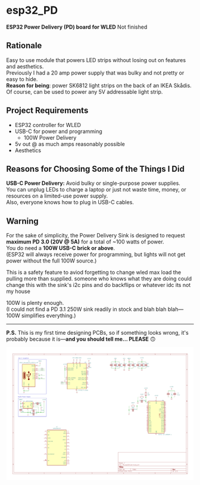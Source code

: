 # esp32_PD

**ESP32 Power Delivery (PD) board for WLED** Not finished

## Rationale
Easy to use module that powers LED strips without losing out on features and aesthetics.  
Previously I had a 20 amp power supply that was bulky and not pretty or easy to hide.  
**Reason for being**: power SK6812 light strips on the back of an IKEA Skådis.  
Of course, can be used to power any 5V addressable light strip.

## Project Requirements
- ESP32 controller for WLED  
- USB-C for power and programming  
  - 100W Power Delivery
- 5v out @ as much amps reasonably possible
- Aesthetics

## Reasons for Choosing Some of the Things I Did
**USB-C Power Delivery:** Avoid bulky or single-purpose power supplies.  
You can unplug LEDs to charge a laptop or just not waste time, money, or resources on a limited-use power supply.  
Also, everyone knows how to plug in USB-C cables.

## Warning
For the sake of simplicity, the Power Delivery Sink is designed to request **maximum PD 3.0 (20V @ 5A)** for a total of ~100 watts of power.  
You do need a **100W USB-C brick or above**.  
(ESP32 will always receive power for programming, but lights will not get power without the full 100W source.)

This is a safety feature to aviod forgetting to change wled max load the pulling more than supplied. 
someone who knows what they are doing could change this with the sink's i2c pins and do backflips or whatever idc its not my house

100W is plenty enough.  
(I could not find a PD 3.1 250W sink readily in stock and blah blah blah—100W simplifies everything.)

---

**P.S.** This is my first time designing PCBs, so if something looks wrong, it's probably because it is—**and you should tell me... PLEASE** 🙃


![Schematic](schematics/schematic.png)
